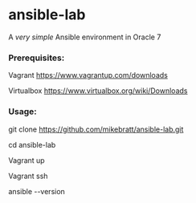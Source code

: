 # ansible-lab

A *very simple* Ansible environment in Oracle 7

### Prerequisites:

Vagrant     https://www.vagrantup.com/downloads

Virtualbox  https://www.virtualbox.org/wiki/Downloads

### Usage:

git clone https://github.com/mikebratt/ansible-lab.git

cd ansible-lab

Vagrant up

Vagrant ssh

ansible --version
